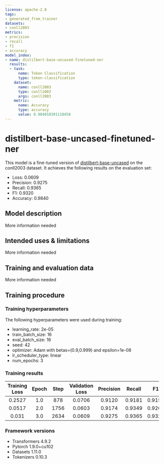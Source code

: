 ```yaml
---
license: apache-2.0
tags:
- generated_from_trainer
datasets:
- conll2003
metrics:
- precision
- recall
- f1
- accuracy
model_index:
- name: distilbert-base-uncased-finetuned-ner
  results:
  - task:
      name: Token Classification
      type: token-classification
    dataset:
      name: conll2003
      type: conll2003
      args: conll2003
    metric:
      name: Accuracy
      type: accuracy
      value: 0.984018301110458
---
```


<!-- This model card has been generated automatically according to the information the Trainer had access to. You
should probably proofread and complete it, then remove this comment. -->

# distilbert-base-uncased-finetuned-ner

This model is a fine-tuned version of [distilbert-base-uncased](https://huggingface.co/distilbert-base-uncased) on the conll2003 dataset.
It achieves the following results on the evaluation set:
- Loss: 0.0609
- Precision: 0.9275
- Recall: 0.9365
- F1: 0.9320
- Accuracy: 0.9840

## Model description

More information needed

## Intended uses & limitations

More information needed

## Training and evaluation data

More information needed

## Training procedure

### Training hyperparameters

The following hyperparameters were used during training:
- learning_rate: 2e-05
- train_batch_size: 16
- eval_batch_size: 16
- seed: 42
- optimizer: Adam with betas=(0.9,0.999) and epsilon=1e-08
- lr_scheduler_type: linear
- num_epochs: 3

### Training results

| Training Loss | Epoch | Step | Validation Loss | Precision | Recall | F1     | Accuracy |
|:-------------:|:-----:|:----:|:---------------:|:---------:|:------:|:------:|:--------:|
| 0.2527        | 1.0   | 878  | 0.0706          | 0.9120    | 0.9181 | 0.9150 | 0.9803   |
| 0.0517        | 2.0   | 1756 | 0.0603          | 0.9174    | 0.9349 | 0.9261 | 0.9830   |
| 0.031         | 3.0   | 2634 | 0.0609          | 0.9275    | 0.9365 | 0.9320 | 0.9840   |


### Framework versions

- Transformers 4.9.2
- Pytorch 1.9.0+cu102
- Datasets 1.11.0
- Tokenizers 0.10.3
